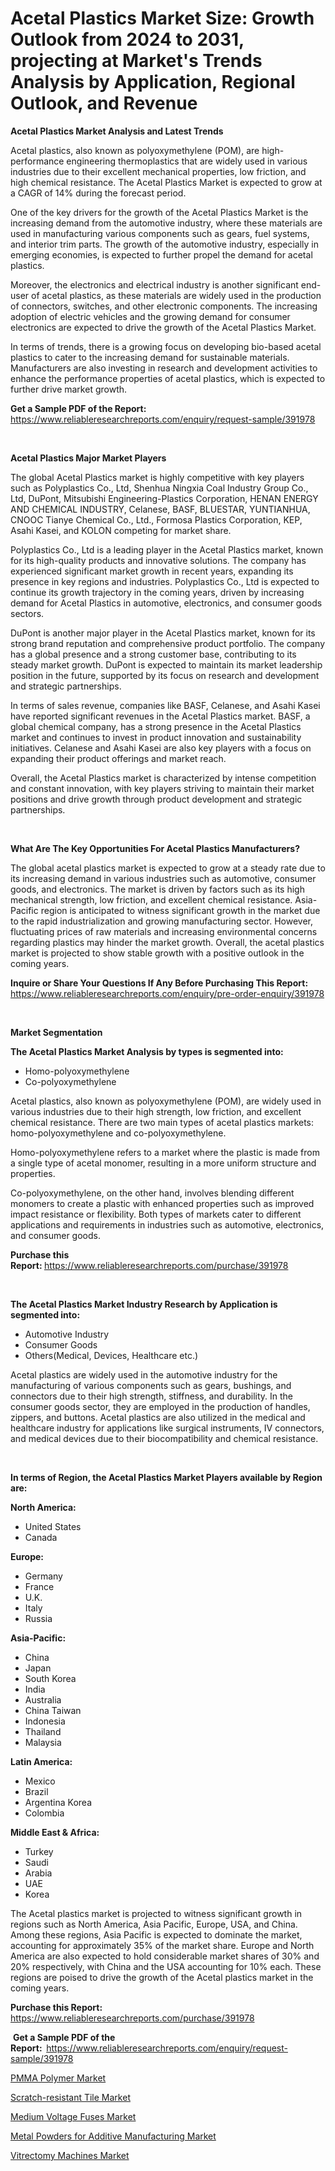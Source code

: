 <p><h1>Acetal Plastics Market Size: Growth Outlook from 2024 to 2031, projecting at Market's Trends Analysis by Application, Regional Outlook, and Revenue</h1></p><p><strong>Acetal Plastics Market Analysis and Latest Trends</strong></p>
<p><p>Acetal plastics, also known as polyoxymethylene (POM), are high-performance engineering thermoplastics that are widely used in various industries due to their excellent mechanical properties, low friction, and high chemical resistance. The Acetal Plastics Market is expected to grow at a CAGR of 14% during the forecast period.</p><p>One of the key drivers for the growth of the Acetal Plastics Market is the increasing demand from the automotive industry, where these materials are used in manufacturing various components such as gears, fuel systems, and interior trim parts. The growth of the automotive industry, especially in emerging economies, is expected to further propel the demand for acetal plastics.</p><p>Moreover, the electronics and electrical industry is another significant end-user of acetal plastics, as these materials are widely used in the production of connectors, switches, and other electronic components. The increasing adoption of electric vehicles and the growing demand for consumer electronics are expected to drive the growth of the Acetal Plastics Market.</p><p>In terms of trends, there is a growing focus on developing bio-based acetal plastics to cater to the increasing demand for sustainable materials. Manufacturers are also investing in research and development activities to enhance the performance properties of acetal plastics, which is expected to further drive market growth.</p></p>
<p><strong>Get a Sample PDF of the Report:&nbsp;</strong> <a href="https://www.reliableresearchreports.com/enquiry/request-sample/391978">https://www.reliableresearchreports.com/enquiry/request-sample/391978</a></p>
<p>&nbsp;</p>
<p><strong>Acetal Plastics Major Market Players</strong></p>
<p><p>The global Acetal Plastics market is highly competitive with key players such as Polyplastics Co., Ltd, Shenhua Ningxia Coal Industry Group Co., Ltd, DuPont, Mitsubishi Engineering-Plastics Corporation, HENAN ENERGY AND CHEMICAL INDUSTRY, Celanese, BASF, BLUESTAR, YUNTIANHUA, CNOOC Tianye Chemical Co., Ltd., Formosa Plastics Corporation, KEP, Asahi Kasei, and KOLON competing for market share.</p><p>Polyplastics Co., Ltd is a leading player in the Acetal Plastics market, known for its high-quality products and innovative solutions. The company has experienced significant market growth in recent years, expanding its presence in key regions and industries. Polyplastics Co., Ltd is expected to continue its growth trajectory in the coming years, driven by increasing demand for Acetal Plastics in automotive, electronics, and consumer goods sectors.</p><p>DuPont is another major player in the Acetal Plastics market, known for its strong brand reputation and comprehensive product portfolio. The company has a global presence and a strong customer base, contributing to its steady market growth. DuPont is expected to maintain its market leadership position in the future, supported by its focus on research and development and strategic partnerships.</p><p>In terms of sales revenue, companies like BASF, Celanese, and Asahi Kasei have reported significant revenues in the Acetal Plastics market. BASF, a global chemical company, has a strong presence in the Acetal Plastics market and continues to invest in product innovation and sustainability initiatives. Celanese and Asahi Kasei are also key players with a focus on expanding their product offerings and market reach.</p><p>Overall, the Acetal Plastics market is characterized by intense competition and constant innovation, with key players striving to maintain their market positions and drive growth through product development and strategic partnerships.</p></p>
<p>&nbsp;</p>
<p><strong>What Are The Key Opportunities For Acetal Plastics Manufacturers?</strong></p>
<p><p>The global acetal plastics market is expected to grow at a steady rate due to its increasing demand in various industries such as automotive, consumer goods, and electronics. The market is driven by factors such as its high mechanical strength, low friction, and excellent chemical resistance. Asia-Pacific region is anticipated to witness significant growth in the market due to the rapid industrialization and growing manufacturing sector. However, fluctuating prices of raw materials and increasing environmental concerns regarding plastics may hinder the market growth. Overall, the acetal plastics market is projected to show stable growth with a positive outlook in the coming years.</p></p>
<p><strong>Inquire or Share Your Questions If Any Before Purchasing This Report:</strong> <a href="https://www.reliableresearchreports.com/enquiry/pre-order-enquiry/391978">https://www.reliableresearchreports.com/enquiry/pre-order-enquiry/391978</a></p>
<p>&nbsp;</p>
<p><strong>Market Segmentation</strong></p>
<p><strong>The Acetal Plastics Market Analysis by types is segmented into:</strong></p>
<p><ul><li>Homo-polyoxymethylene</li><li>Co-polyoxymethylene</li></ul></p>
<p><p>Acetal plastics, also known as polyoxymethylene (POM), are widely used in various industries due to their high strength, low friction, and excellent chemical resistance. There are two main types of acetal plastics markets: homo-polyoxymethylene and co-polyoxymethylene. </p><p>Homo-polyoxymethylene refers to a market where the plastic is made from a single type of acetal monomer, resulting in a more uniform structure and properties. </p><p>Co-polyoxymethylene, on the other hand, involves blending different monomers to create a plastic with enhanced properties such as improved impact resistance or flexibility. Both types of markets cater to different applications and requirements in industries such as automotive, electronics, and consumer goods.</p></p>
<p><strong>Purchase this Report:&nbsp;</strong><a href="https://www.reliableresearchreports.com/purchase/391978">https://www.reliableresearchreports.com/purchase/391978</a></p>
<p>&nbsp;</p>
<p><strong>The Acetal Plastics Market Industry Research by Application is segmented into:</strong></p>
<p><ul><li>Automotive Industry</li><li>Consumer Goods</li><li>Others(Medical, Devices, Healthcare etc.)</li></ul></p>
<p><p>Acetal plastics are widely used in the automotive industry for the manufacturing of various components such as gears, bushings, and connectors due to their high strength, stiffness, and durability. In the consumer goods sector, they are employed in the production of handles, zippers, and buttons. Acetal plastics are also utilized in the medical and healthcare industry for applications like surgical instruments, IV connectors, and medical devices due to their biocompatibility and chemical resistance.</p></p>
<p>&nbsp;</p>
<p><strong>In terms of Region, the Acetal Plastics Market Players available by Region are:</strong></p>
<p>
    <p> <strong> North America: </strong>
        <ul>
            <li>United States</li>
            <li>Canada</li>
        </ul>
        </p> 
    <p> <strong> Europe: </strong>
        <ul>
            <li>Germany</li>
            <li>France</li>
            <li>U.K.</li>
            <li>Italy</li>
            <li>Russia</li>
        </ul>
        </p> 
    <p> <strong> Asia-Pacific: </strong>
        <ul>
            <li>China</li>
            <li>Japan</li>
            <li>South Korea</li>
            <li>India</li>
            <li>Australia</li>
            <li>China Taiwan</li>
            <li>Indonesia</li>
            <li>Thailand</li>
            <li>Malaysia</li>
        </ul>
        </p> 
    <p> <strong> Latin America: </strong>
        <ul>
            <li>Mexico</li>
            <li>Brazil</li>
            <li>Argentina Korea</li>
            <li>Colombia</li>
        </ul>
        </p> 
    <p> <strong> Middle East & Africa: </strong>
        <ul>
            <li>Turkey</li>
            <li>Saudi</li>
            <li>Arabia</li>
            <li>UAE</li>
            <li>Korea</li>
        </ul>
    </p>
    </p>
<p><p>The Acetal plastics market is projected to witness significant growth in regions such as North America, Asia Pacific, Europe, USA, and China. Among these regions, Asia Pacific is expected to dominate the market, accounting for approximately 35% of the market share. Europe and North America are also expected to hold considerable market shares of 30% and 20% respectively, with China and the USA accounting for 10% each. These regions are poised to drive the growth of the Acetal plastics market in the coming years.</p></p>
<p><strong>Purchase this Report: </strong><a href="https://www.reliableresearchreports.com/purchase/391978">https://www.reliableresearchreports.com/purchase/391978</a></p>
<p>&nbsp;<strong>Get a Sample PDF of the Report:&nbsp;&nbsp;</strong><a href="https://www.reliableresearchreports.com/enquiry/request-sample/391978">https://www.reliableresearchreports.com/enquiry/request-sample/391978</a></p>
<p><strong></strong></p>
<p><p><a href="https://github.com/bobicer/Market-Research-Report-List-2/blob/main/pmma-polymer-market.md">PMMA Polymer Market</a></p><p><a href="https://boundless-drawbridge-702.notion.site/Scratch-resistant-Tile-Market-Size-Growth-Outlook-from-2024-to-2031-projecting-at-Market-s-Trends--eb061f53d56a4d338c9a4e103fefd244">Scratch-resistant Tile Market</a></p><p><a href="https://view.publitas.com/reportprime-1/medium-voltage-fuses-market-growth-market-trends-covid-19-impact-and-forecasts-for-period-from-2024-2031/">Medium Voltage Fuses Market</a></p><p><a href="https://view.publitas.com/reportprime-1/metal-powders-for-additive-manufacturing-market-a-comprehensive-report-of-its-market-share-growth-trends-2024-2031/">Metal Powders for Additive Manufacturing Market</a></p><p><a href="https://gamy-alyssum-396.notion.site/Vitrectomy-Machines-Market-Size-Market-Share-and-Global-Market-Analysis-Report-2024-2031-62b3fcfd6b3f460aabdb333290b24fe9">Vitrectomy Machines Market</a></p></p>